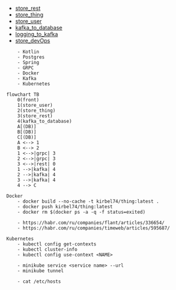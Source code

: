 - [store_rest](https://github.com/KirillBelyaev74/store_rest)
- [store_thing](https://github.com/KirillBelyaev74/store_thing)
- [store_user](https://github.com/KirillBelyaev74/store_user)
- [kafka_to_database](https://github.com/KirillBelyaev74/kafka_to_database)
- [logging_to_kafka](https://github.com/KirillBelyaev74/logging_to_kafka)
- [store_devOps](https://github.com/KirillBelyaev74/store_devOps)

```
    - Kotlin
    - Postgres
    - Spring
    - GRPC
    - Docker
    - Kafka
    - Kubernetes
```

```mermaid
flowchart TB
    0(front)
    1(store_user)
    2(store_thing)
    3(store_rest)
    4(kafka_to_database)
    A[(DB)]
    B[(DB)]
    C[(DB)]
    A <--> 1
    B <--> 2
    1 <-->|grpc| 3
    2 <-->|grpc| 3
    3 <-->|rest| 0
    1 -->|kafka| 4
    2 -->|kafka| 4
    3 -->|kafka| 4
    4 --> C
```
```
Docker 
    - docker build --no-cache -t kirbel74/thing:latest .
    - docker push kirbel74/thing:latest
    - docker rm $(docker ps -a -q -f status=exited)

    - https://habr.com/ru/companies/flant/articles/336654/ 
    - https://habr.com/ru/companies/timeweb/articles/595687/ 
```
```
Kubernetes
    - kubectl config get-contexts
    - kubectl cluster-info
    - kubectl config use-context <NAME>
    
    - minikube service <service name> --url
    - minikube tunnel
    
    - cat /etc/hosts
```